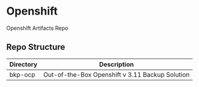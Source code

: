 # Openshift
Openshift Artifacts Repo

## Repo Structure

Directory | Description
-----|------
bkp-ocp   | Out-of-the-Box Openshift v 3.11 Backup Solution
